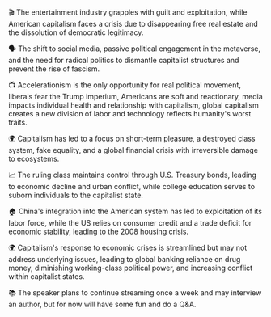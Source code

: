🎬 The entertainment industry grapples with guilt and exploitation, while American capitalism faces a crisis due to disappearing free real estate and the dissolution of democratic legitimacy.

🗣️ The shift to social media, passive political engagement in the metaverse, and the need for radical politics to dismantle capitalist structures and prevent the rise of fascism.

📺 Accelerationism is the only opportunity for real political movement, liberals fear the Trump imperium, Americans are soft and reactionary, media impacts individual health and relationship with capitalism, global capitalism creates a new division of labor and technology reflects humanity's worst traits.

🌍 Capitalism has led to a focus on short-term pleasure, a destroyed class system, fake equality, and a global financial crisis with irreversible damage to ecosystems.

📈 The ruling class maintains control through U.S. Treasury bonds, leading to economic decline and urban conflict, while college education serves to suborn individuals to the capitalist state.

🏠 China's integration into the American system has led to exploitation of its labor force, while the US relies on consumer credit and a trade deficit for economic stability, leading to the 2008 housing crisis.

🌍 Capitalism's response to economic crises is streamlined but may not address underlying issues, leading to global banking reliance on drug money, diminishing working-class political power, and increasing conflict within capitalist states.

📚 The speaker plans to continue streaming once a week and may interview an author, but for now will have some fun and do a Q&A.

